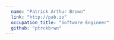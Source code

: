```yaml
---
  name: "Patrick Arthur Brown"
  link: "http://pab.io"
  occupation_title: "Software Engineer"
  github: "ptrckbrwn"
---
```

